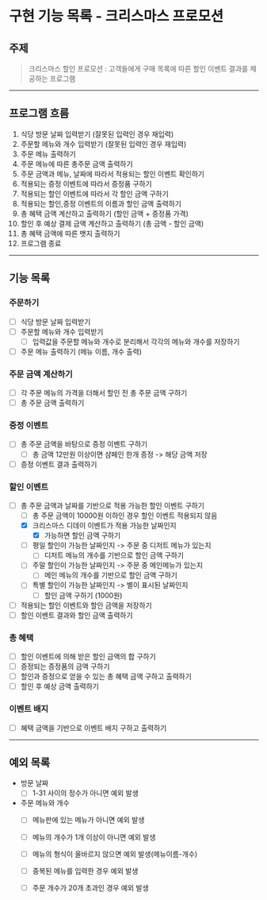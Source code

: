 # 구현 기능 목록 - 크리스마스 프로모션 

## 주제 
> 크리스마스 할인 프로모션 : 고객들에게 구매 목록에 따른 할인 이벤트 결과를 제공하는 프로그램 

---
## 프로그램 흐름 
1. 식당 방문 날짜 입력받기 (잘못된 입력인 경우 재입력)
2. 주문할 메뉴와 개수 입력받기 (잘못된 입력인 경우 재입력)
3. 주문 메뉴 출력하기
4. 주문 메뉴에 따른 총주문 금액 출력하기 
5. 주문 금액과 메뉴, 날짜에 따라서 적용되는 할인 이벤트 확인하기 
6. 적용되는 증정 이벤트에 따라서 증정품 구하기
7. 적용되는 할인 이벤트에 따라서 각 할인 금액 구하기
8. 적용되는 할인,증정 이벤트의 이름과 할인 금액 출력하기 
9. 총 혜택 금액 계산하고 출력하기 (할인 금액 + 증정품 가격)
10. 할인 후 예상 결제 금액 계산하고 출력하기 (총 금액 - 할인 금액)
11. 총 혜택 금액에 따른 뱃지 출력하기 
12. 프로그램 종료 


---
## 기능 목록 
### 주문하기
- [ ] 식당 방문 날짜 입력받기 
- [ ] 주문할 메뉴와 개수 입력받기 
  - [ ] 입력값을 주문할 메뉴와 개수로 분리해서 각각의 메뉴와 개수를 저장하기 
- [ ] 주문 메뉴 출력하기 (메뉴 이름, 개수 출력)

### 주문 금액 계산하기
- [ ] 각 주문 메뉴의 가격을 더해서 할인 전 총 주문 금액 구하기 
- [ ] 총 주문 금액 출력하기 

### 증정 이벤트 
- [ ] 총 주문 금액을 바탕으로 증정 이벤트 구하기
    - [ ] 총 금액 12만원 이상이면 샴페인 한개 증정 -> 해당 금액 저장
- [ ] 증정 이벤트 결과 출력하기

### 할인 이벤트
- [ ] 총 주문 금액과 날짜를 기반으로 적용 가능한 할인 이벤트 구하기 
  - [ ] 총 주문 금액이 10000원 이하인 경우 할인 이벤트 적용되지 않음 
  - [x] 크리스마스 디데이 이벤트가 적용 가능한 날짜인지
    - [x] 가능하면 할인 금액 구하기
  - [ ] 평일 할인이 가능한 날짜인지 -> 주문 중 디저트 메뉴가 있는지 
    - [ ] 디저트 메뉴의 개수를 기반으로 할인 금액 구하기 
  - [ ] 주말 할인이 가능한 날짜인지 -> 주문 중 메인메뉴가 있는지 
    - [ ] 메인 메뉴의 개수를 기반으로 할인 금액 구하기 
  - [ ] 특별 할인이 가능한 날짜인지 -> 별이 표시된 날짜인지 
    - [ ] 할인 금액 구하기 (1000원)
- [ ] 적용되는 할인 이벤트와 할인 금액을 저장하기
- [ ] 할인 이벤트 결과와 할인 금액 출력하기

### 총 혜택
- [ ] 할인 이벤트에 의해 받은 할인 금액의 합 구하기 
- [ ] 증정되는 증정품의 금액 구하기 
- [ ] 할인과 증정으로 얻을 수 있는 총 혜택 금액 구하고 출력하기 
- [ ] 할인 후 예상 금액 출력하기 

### 이벤트 배지 
- [ ] 혜택 금액을 기반으로 이벤트 배지 구하고 출력하기


---
## 예외 목록 
- 방문 날짜 
  - [ ] 1-31 사이의 정수가 아니면 예외 발생 

- 주문 메뉴와 개수
  - [ ] 메뉴판에 있는 메뉴가 아니면 예외 발생 
  - [ ] 메뉴의 개수가 1개 이상이 아니면 예외 발생 
  - [ ] 메뉴의 형식이 올바르지 않으면 예외 발생(메뉴이름-개수)
  - [ ] 중복된 메뉴를 입력한 경우 예외 발생
  - [ ] 주문 개수가 20개 초과인 경우 예외 발생 



